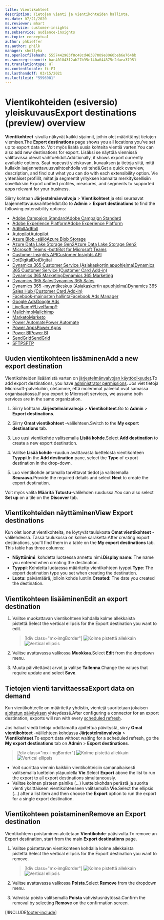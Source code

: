 ```yaml
---
title: Vientikohteet
description: Tietojen vienti ja vientikohteiden hallinta.
ms.date: 07/21/2020
ms.reviewer: mhart
ms.service: customer-insights
ms.subservice: audience-insights
ms.topic: conceptual
author: phkieffer
ms.author: philk
manager: shellyha
ms.openlocfilehash: 5557442983f8c48cd46387009e0060beb6e764bb
ms.sourcegitcommit: bae40184312ab27b95c140a044875c2daea37951
ms.translationtype: HT
ms.contentlocale: fi-FI
ms.lasthandoff: 03/15/2021
ms.locfileid: "5596081"
---
```

# <a name="export-destinations-preview-overview"></a><span data-ttu-id="f89c7-103">Vientikohteiden (esiversio) yleiskuvaus</span><span class="sxs-lookup"><span data-stu-id="f89c7-103">Export destinations (preview) overview</span></span>

<span data-ttu-id="f89c7-104">**Vientikohteet**-sivulla näkyvät kaikki sijainnit, joihin olet määrittänyt tietojen viemisen.</span><span class="sxs-lookup"><span data-stu-id="f89c7-104">The **Export destinations** page shows you all locations you've set up to export data to.</span></span> <span data-ttu-id="f89c7-105">Voit myös lisätä uusia kohteita vientiä varten.</span><span class="sxs-lookup"><span data-stu-id="f89c7-105">You can also add new destinations for export.</span></span> <span data-ttu-id="f89c7-106">Lisäksi se näyttää viennissä valittavissa olevat vaihtoehdot.</span><span class="sxs-lookup"><span data-stu-id="f89c7-106">Additionally, it shows export currently available options.</span></span> <span data-ttu-id="f89c7-107">Saat nopeasti yleiskuvan, kuvauksen ja tietoja siitä, mitä kullakin laajennettavuusvaihtoehdolla voi tehdä.</span><span class="sxs-lookup"><span data-stu-id="f89c7-107">Get a quick overview, description, and find out what you can do with each extensibility option.</span></span> <span data-ttu-id="f89c7-108">Vie yhtenäiset profiilit, mitat ja segmentit yrityksen kannalta merkityksellisiin sovelluksiin.</span><span class="sxs-lookup"><span data-stu-id="f89c7-108">Export unified profiles, measures, and segments to supported apps relevant for your business.</span></span>

<span data-ttu-id="f89c7-109">Siirry kohtaan **Järjestelmänvalvoja** > **Vientikohteet** ja etsi seuraavat laajennettavuusvaihtoehdot:</span><span class="sxs-lookup"><span data-stu-id="f89c7-109">Go to **Admin** > **Export destinations** to find the following extensibility options:</span></span>

- [<span data-ttu-id="f89c7-110">Adobe Campaign Standard</span><span class="sxs-lookup"><span data-stu-id="f89c7-110">Adobe Campaign Standard</span></span>](export-adobe-campaign-standard.md)
- [<span data-ttu-id="f89c7-111">Adobe Experience Platform</span><span class="sxs-lookup"><span data-stu-id="f89c7-111">Adobe Experience Platform</span></span>](export-adobe-experience-platform.md)
- [<span data-ttu-id="f89c7-112">AdRoll</span><span class="sxs-lookup"><span data-stu-id="f89c7-112">AdRoll</span></span>](export-adroll.md)
- [<span data-ttu-id="f89c7-113">Autopilot</span><span class="sxs-lookup"><span data-stu-id="f89c7-113">Autopilot</span></span>](export-autopilot.md)
- [<span data-ttu-id="f89c7-114">Azure Blob -säilö</span><span class="sxs-lookup"><span data-stu-id="f89c7-114">Azure Blob Storage</span></span>](export-azure-blob-storage.md)
- [<span data-ttu-id="f89c7-115">Azure Data Lake Storage Gen2</span><span class="sxs-lookup"><span data-stu-id="f89c7-115">Azure Data Lake Storage Gen2</span></span>](export-azure-data-lake-storage-gen2.md)
- [<span data-ttu-id="f89c7-116">Microsoft Teams -botti</span><span class="sxs-lookup"><span data-stu-id="f89c7-116">Bot for Microsoft Teams</span></span>](export-teams-bot.md)
- [<span data-ttu-id="f89c7-117">Customer Insights API</span><span class="sxs-lookup"><span data-stu-id="f89c7-117">Customer Insights API</span></span>](apis.md)
- [<span data-ttu-id="f89c7-118">DotDigital</span><span class="sxs-lookup"><span data-stu-id="f89c7-118">DotDigital</span></span>](export-dotdigital.md)
- [<span data-ttu-id="f89c7-119">Dynamics 365 Customer Service (Asiakaskortin apuohjelma)</span><span class="sxs-lookup"><span data-stu-id="f89c7-119">Dynamics 365 Customer Service (Customer Card Add-in)</span></span>](customer-card-add-in.md)
- [<span data-ttu-id="f89c7-120">Dynamics 365 Marketing</span><span class="sxs-lookup"><span data-stu-id="f89c7-120">Dynamics 365 Marketing</span></span>](export-dynamics365-marketing.md)
- [<span data-ttu-id="f89c7-121">Dynamics 365 Sales</span><span class="sxs-lookup"><span data-stu-id="f89c7-121">Dynamics 365 Sales</span></span>](export-dynamics365-sales.md)
- [<span data-ttu-id="f89c7-122">Dynamics 365 -myyntikeskus (Asiakaskortin apuohjelma)</span><span class="sxs-lookup"><span data-stu-id="f89c7-122">Dynamics 365 Sales Hub (Customer Card Add-in)</span></span>](customer-card-add-in.md)
- [<span data-ttu-id="f89c7-123">Facebook-mainosten hallinta</span><span class="sxs-lookup"><span data-stu-id="f89c7-123">Facebook Ads Manager</span></span>](export-facebook.md)
- [<span data-ttu-id="f89c7-124">Google Ads</span><span class="sxs-lookup"><span data-stu-id="f89c7-124">Google Ads</span></span>](export-google-ads.md)
- [<span data-ttu-id="f89c7-125">LiveRamp&reg;</span><span class="sxs-lookup"><span data-stu-id="f89c7-125">LiveRamp&reg;</span></span>](export-liveramp.md)
- [<span data-ttu-id="f89c7-126">Mailchimp</span><span class="sxs-lookup"><span data-stu-id="f89c7-126">Mailchimp</span></span>](export-mailchimp.md)
- [<span data-ttu-id="f89c7-127">Marketo</span><span class="sxs-lookup"><span data-stu-id="f89c7-127">Marketo</span></span>](export-marketo.md)
- [<span data-ttu-id="f89c7-128">Power Automate</span><span class="sxs-lookup"><span data-stu-id="f89c7-128">Power Automate</span></span>](export-power-automate.md)
- [<span data-ttu-id="f89c7-129">Power Apps</span><span class="sxs-lookup"><span data-stu-id="f89c7-129">Power Apps</span></span>](export-power-apps.md)
- [<span data-ttu-id="f89c7-130">Power BI</span><span class="sxs-lookup"><span data-stu-id="f89c7-130">Power BI</span></span>](export-power-bi.md)
- [<span data-ttu-id="f89c7-131">SendGrid</span><span class="sxs-lookup"><span data-stu-id="f89c7-131">SendGrid</span></span>](export-sendgrid.md)
- [<span data-ttu-id="f89c7-132">SFTP</span><span class="sxs-lookup"><span data-stu-id="f89c7-132">SFTP</span></span>](export-sftp.md)

## <a name="add-a-new-export-destination"></a><span data-ttu-id="f89c7-133">Uuden vientikohteen lisääminen</span><span class="sxs-lookup"><span data-stu-id="f89c7-133">Add a new export destination</span></span>

<span data-ttu-id="f89c7-134">Vientikohteiden lisäämistä varten on [järjestelmänvalvojan käyttöoikeudet](permissions.md).</span><span class="sxs-lookup"><span data-stu-id="f89c7-134">To add export destinations, you have [administrator permissions](permissions.md).</span></span> <span data-ttu-id="f89c7-135">Jos viet tietoja Microsoft-palveluihin, oletamme, että molemmat palvelut ovat samassa organisaatiossa.</span><span class="sxs-lookup"><span data-stu-id="f89c7-135">If you export to Microsoft services, we assume both services are in the same organization.</span></span>

1. <span data-ttu-id="f89c7-136">Siirry kohtaan **Järjestelmänvalvoja** > **Vientikohteet**.</span><span class="sxs-lookup"><span data-stu-id="f89c7-136">Go to **Admin** > **Export destinations**.</span></span>

1. <span data-ttu-id="f89c7-137">Siirry **Omat vientikohteet** -välilehteen.</span><span class="sxs-lookup"><span data-stu-id="f89c7-137">Switch to the **My export destinations** tab.</span></span>

1. <span data-ttu-id="f89c7-138">Luo uusi vientikohde valitsemalla **Lisää kohde**.</span><span class="sxs-lookup"><span data-stu-id="f89c7-138">Select **Add destination** to create a new export destination.</span></span>

1. <span data-ttu-id="f89c7-139">Valitse **Lisää kohde** -ruudun avattavasta luettelosta vientikohteen **Tyyppi**.</span><span class="sxs-lookup"><span data-stu-id="f89c7-139">In the **Add destination** pane, select the **Type** of export destination in the drop-down.</span></span>

1. <span data-ttu-id="f89c7-140">Luo vientikohde antamalla tarvittavat tiedot ja valitsemalla **Seuraava**.</span><span class="sxs-lookup"><span data-stu-id="f89c7-140">Provide the required details and select **Next** to create the export destination.</span></span>

<span data-ttu-id="f89c7-141">Voit myös valita **Määritä** **Tutustu**-välilehden ruudussa.</span><span class="sxs-lookup"><span data-stu-id="f89c7-141">You can also select **Set up** on a tile on the **Discover** tab.</span></span>

## <a name="view-export-destinations"></a><span data-ttu-id="f89c7-142">Vientikohteiden näyttäminen</span><span class="sxs-lookup"><span data-stu-id="f89c7-142">View Export destinations</span></span>

<span data-ttu-id="f89c7-143">Kun olet luonut vientikohteita, ne löytyvät taulukosta **Omat vientikohteet** -välilehdessä. Tässä taulukossa on kolme saraketta:</span><span class="sxs-lookup"><span data-stu-id="f89c7-143">After creating export destinations, you'll find them in a table on the **My export destinations** tab. This table has three columns:</span></span>

- <span data-ttu-id="f89c7-144">**Näyttönimi**: kohdetta luotaessa annettu nimi.</span><span class="sxs-lookup"><span data-stu-id="f89c7-144">**Display name**: The name you entered when creating the destination.</span></span>
- <span data-ttu-id="f89c7-145">**Tyyppi**: Kohdetta luotaessa määritetty vientikohteen tyyppi.</span><span class="sxs-lookup"><span data-stu-id="f89c7-145">**Type**: The export destination type you set when creating the destination.</span></span>
- <span data-ttu-id="f89c7-146">**Luotu**: päivämäärä, jolloin kohde luotiin.</span><span class="sxs-lookup"><span data-stu-id="f89c7-146">**Created**: The date you created the destination.</span></span>

## <a name="edit-an-export-destination"></a><span data-ttu-id="f89c7-147">Vientikohteen lisääminen</span><span class="sxs-lookup"><span data-stu-id="f89c7-147">Edit an export destination</span></span>

1. <span data-ttu-id="f89c7-148">Valitse muokattavan vientikohteen kohdalla kolme allekkaista pistettä.</span><span class="sxs-lookup"><span data-stu-id="f89c7-148">Select the vertical ellipsis for the Export destination you want to edit.</span></span>

   > [!div class="mx-imgBorder"]
   > <span data-ttu-id="f89c7-149">![Kolme pistettä allekkain](media/export-destinations-page-ellipsis.png "Kolme pistettä allekkain")</span><span class="sxs-lookup"><span data-stu-id="f89c7-149">![Vertical ellipsis](media/export-destinations-page-ellipsis.png "Vertical ellipsis")</span></span>

1. <span data-ttu-id="f89c7-150">Valitse avattavassa valikossa **Muokkaa**.</span><span class="sxs-lookup"><span data-stu-id="f89c7-150">Select **Edit** from the dropdown menu.</span></span>

1. <span data-ttu-id="f89c7-151">Muuta päivitettävät arvot ja valitse **Tallenna**.</span><span class="sxs-lookup"><span data-stu-id="f89c7-151">Change the values that require update and select **Save**.</span></span>

## <a name="export-data-on-demand"></a><span data-ttu-id="f89c7-152">Tietojen vienti tarvittaessa</span><span class="sxs-lookup"><span data-stu-id="f89c7-152">Export data on demand</span></span>

<span data-ttu-id="f89c7-153">Kun vientikohteelle on määritetty yhdistin, vientejä suoritetaan jokaisen [ajoitetun päivityksen](system.md#schedule-tab) yhteydessä.</span><span class="sxs-lookup"><span data-stu-id="f89c7-153">After configuring a connector for an export destination, exports will run with every [scheduled refresh](system.md#schedule-tab).</span></span>

<span data-ttu-id="f89c7-154">Jos haluat viedä tietoja odottamatta ajoitettua päivitystä, siirry **Omat vientikohteet** -välilehteen kohdassa **Järjestelmänvalvoja** > **Vientikohteet**.</span><span class="sxs-lookup"><span data-stu-id="f89c7-154">To export data without waiting for a scheduled refresh, go the **My export destinations** tab on **Admin** > **Export destinations**.</span></span>

> [!div class="mx-imgBorder"]
> <span data-ttu-id="f89c7-155">![Kolme pistettä allekkain](media/export-destinations-page-ellipsis.png "Kolme pistettä allekkain")</span><span class="sxs-lookup"><span data-stu-id="f89c7-155">![Vertical ellipsis](media/export-destinations-page-ellipsis.png "Vertical ellipsis")</span></span>

- <span data-ttu-id="f89c7-156">Voit suorittaa viennin kaikkiin vientikohteisiin samanaikaisesti valitsemalla luettelon yläpuolella **Vie**.</span><span class="sxs-lookup"><span data-stu-id="f89c7-156">Select **Export** above the list to run the export to all export destinations simultaneously.</span></span>
- <span data-ttu-id="f89c7-157">Valitse kolmen pisteen painike (...) luettelokohdan perästä ja suorita vienti yksittäiseen vientikohteeseen valitsemalla **Vie**.</span><span class="sxs-lookup"><span data-stu-id="f89c7-157">Select the ellipsis (...) after a list item and then choose the **Export** option to run the export for a single export destination.</span></span>

## <a name="remove-an-export-destination"></a><span data-ttu-id="f89c7-158">Vientikohteen poistaminen</span><span class="sxs-lookup"><span data-stu-id="f89c7-158">Remove an Export destination</span></span>

<span data-ttu-id="f89c7-159">Vientikohteen poistaminen aloitetaan **Vientikohde**-pääsivulta.</span><span class="sxs-lookup"><span data-stu-id="f89c7-159">To remove an Export destination, start from the main **Export destinations** page.</span></span>

1. <span data-ttu-id="f89c7-160">Valitse poistettavan vientikohteen kohdalla kolme allekkaista pistettä.</span><span class="sxs-lookup"><span data-stu-id="f89c7-160">Select the vertical ellipsis for the Export destination you want to remove.</span></span>

   > [!div class="mx-imgBorder"]
   > <span data-ttu-id="f89c7-161">![Kolme pistettä allekkain](media/export-destinations-page-ellipsis.png "Kolme pistettä allekkain")</span><span class="sxs-lookup"><span data-stu-id="f89c7-161">![Vertical ellipsis](media/export-destinations-page-ellipsis.png "Vertical ellipsis")</span></span>

2. <span data-ttu-id="f89c7-162">Valitse avattavassa valikossa **Poista**.</span><span class="sxs-lookup"><span data-stu-id="f89c7-162">Select **Remove** from the dropdown menu.</span></span>

3. <span data-ttu-id="f89c7-163">Vahvista poisto valitsemalla **Poista** vahvistusnäytössä.</span><span class="sxs-lookup"><span data-stu-id="f89c7-163">Confirm the removal by selecting **Remove** on the confirmation screen.</span></span>


[!INCLUDE[footer-include](../includes/footer-banner.md)]